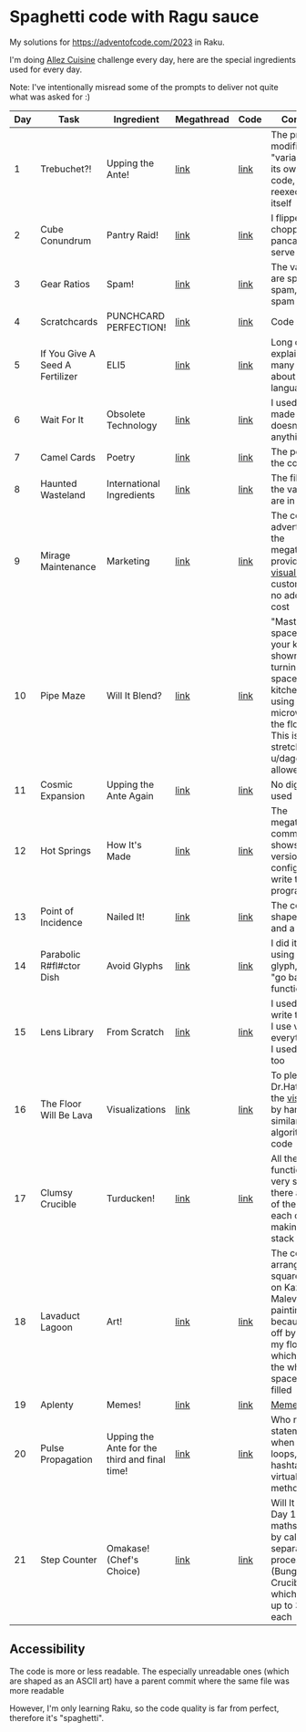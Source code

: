 # Spaghetti code with Ragu sauce

My solutions for https://adventofcode.com/2023 in Raku.

I'm doing [Allez
Cuisine](https://www.reddit.com/r/adventofcode/comments/1883kn1/advent_of_code_2023_allez_cuisine_submissions/)
challenge every day, here are the special ingredients used for every day.

Note: I've intentionally misread some of the prompts to deliver not quite what was asked for :)

| Day | Task | Ingredient | Megathread | Code | Comments |
| --- | ---- | --- | --- | --- | --- |
| 1 | Trebuchet?! | Upping the Ante!                | [link](https://www.reddit.com/r/adventofcode/comments/1883ibu/comment/kbizizj/?utm_source=share&utm_medium=web2x&context=3) | [link](https://github.com/DarthGandalf/advent-of-code/blob/master/2023/Day01x.rakumod) | The program modifies 2 "variables" in its own source code, and reexecutes itself |
| 2 | Cube Conundrum | Pantry Raid!                 | [link](https://www.reddit.com/r/adventofcode/comments/188w447/comment/kbnz9f6/?utm_source=share&utm_medium=web2x&context=3) | [link](https://github.com/DarthGandalf/advent-of-code/blob/master/2023/Meal02.rakumod#L10) | I flipped and chopped the pancake to serve curry |
| 3 | Gear Ratios | Spam!                           | [link](https://www.reddit.com/r/adventofcode/comments/189m3qw/comment/kbstjaq/?utm_source=share&utm_medium=web2x&context=3) | [link](https://github.com/DarthGandalf/advent-of-code/blob/master/2023/Day03.rakumod) | The variables are spam, spam, eggs and spam |
| 4 | Scratchcards | PUNCHCARD PERFECTION!          | [link](https://www.reddit.com/r/adventofcode/comments/18actmy/comment/kbxu2oj/?utm_source=share&utm_medium=web2x&context=3) | [link](https://github.com/DarthGandalf/advent-of-code/blob/master/2023/Day04.rakumod) | Code golf |
| 5 | If You Give A Seed A Fertilizer | ELI5        | [link](https://www.reddit.com/r/adventofcode/comments/18b4b0r/comment/kc5a3je/?utm_source=share&utm_medium=web2x&context=3) | [link](https://github.com/DarthGandalf/advent-of-code/blob/master/2023/Day05.rakumod) | Long comments explaining many details about Raku language |
| 6 | Wait For It | Obsolete Technology             | [link](https://www.reddit.com/r/adventofcode/comments/18bwe6t/comment/kcamh0q/?utm_source=share&utm_medium=web2x&context=3) | [link](https://github.com/DarthGandalf/advent-of-code/blob/master/2023/Day06.pl) | I used Perl 3, made sure it doesn't work on anything newer |
| 7 | Camel Cards | Poetry                          | [link](https://www.reddit.com/r/adventofcode/comments/18cnzbm/comment/kcekf7v/?utm_source=share&utm_medium=web2x&context=3) | [link](https://github.com/DarthGandalf/advent-of-code/blob/master/2023/Day07.rakumod) | The poem is in the code |
| 8 | Haunted Wasteland | International Ingredients | [link](https://www.reddit.com/r/adventofcode/comments/18df7px/comment/kchczdq/?utm_source=share&utm_medium=web2x&context=3) | [link](https://github.com/DarthGandalf/advent-of-code/blob/master/2023/%D0%94%D0%B5%D0%BD%D1%8C08.rakumod) | The file and all the variables are in Russian |
| 9 | Mirage Maintenance | Marketing                | [link](https://www.reddit.com/r/adventofcode/comments/18e5ytd/comment/kcm6sma/?utm_source=share&utm_medium=web2x&context=3) | [link](https://github.com/DarthGandalf/advent-of-code/blob/master/2023/Day09.rakumod) | The code was advertised in the megathread, it provided [visualization](https://www.reddit.com/r/adventofcode/comments/18ea18z/2023_day_9_accidentally_made_visualization_while/) to customers for no additional cost |
| 10| Pipe Maze | Will It Blend?                    | [link](https://www.reddit.com/r/adventofcode/comments/18evyu9/comment/kcrdgrz/?utm_source=share&utm_medium=web2x&context=3) | [link](https://github.com/DarthGandalf/advent-of-code/blob/master/2023/Day10.rakumod) | "Mastery of the space within your kitchen" is shown by turning the space into a kitchen by using microwave of the flood fill. This is a stretch, but u/daggerdragon allowed it :P |
| 11| Cosmic Expansion | Upping the Ante Again      | [link](https://www.reddit.com/r/adventofcode/comments/18fmrjk/comment/kcvz2f7/?utm_source=share&utm_medium=web2x&context=3) | [link](https://github.com/DarthGandalf/advent-of-code/blob/master/2023/DayEleven.rakumod) | No digits were used |
| 12| Hot Springs | How It's Made                   | [link](https://www.reddit.com/r/adventofcode/comments/18ge41g/comment/kd3sug5/?utm_source=share&utm_medium=web2x&context=3) | [link](https://github.com/DarthGandalf/advent-of-code/blob/master/2023/Day12.rakumod) | The megathread comment shows kernel version and vim configs used to write the program |
| 13| Point of Incidence | Nailed It!               | [link](https://www.reddit.com/r/adventofcode/comments/18h940b/comment/kd79ixi/?utm_source=share&utm_medium=web2x&context=3) | [link](https://github.com/DarthGandalf/advent-of-code/blob/master/2023/Day13.rakumod) | The code is shaped as a nail and a hammer |
| 14| Parabolic R#fl#ctor Dish | Avoid Glyphs       | [link](https://www.reddit.com/r/adventofcode/comments/18i0xtn/comment/kddxufi/?utm_source=share&utm_medium=web2x&context=3) | [link](https://github.com/DarthGandalf/advent-of-code/blob/master/2023/Day14.rakumod) | I did it without using fifth glyph, could not "go back" from functions |
| 15| Lens Library | From Scratch                   | [link](https://www.reddit.com/r/adventofcode/comments/18isayp/comment/kdg53uv/?utm_source=share&utm_medium=web2x&context=3) | [link](https://github.com/DarthGandalf/advent-of-code/blob/master/2023/Day15.rakumod) | I used vim to write this code. I use vim for everything, but I used it here, too |
| 16| The Floor Will Be Lava | Visualizations       | [link](https://www.reddit.com/r/adventofcode/comments/18jjpfk/comment/kdmd2do/?utm_source=share&utm_medium=web2x&context=3) | [link](https://github.com/DarthGandalf/advent-of-code/blob/master/2023/Day16.rakumod) | To please Dr.Hattori, I did the [visualization](https://www.reddit.com/r/adventofcode/comments/18jtbge/2023_day_16_visualization_in_kolourpaint/) by hand, using similar algorithm as my code |
| 17| Clumsy Crucible | Turducken!                  | [link](https://www.reddit.com/r/adventofcode/comments/18k9ne5/comment/kdqqbo9/?utm_source=share&utm_medium=web2x&context=3) | [link](https://github.com/DarthGandalf/advent-of-code/blob/master/2023/Day17.rakumod) | All the functions are very short, and there are many of them, calling each other, making long stack trace |
| 18| Lavaduct Lagoon | Art!                        | [link](https://www.reddit.com/r/adventofcode/comments/18l0qtr/comment/kdyx2q9/?utm_source=share&utm_medium=web2x&context=3) | [link](https://github.com/DarthGandalf/advent-of-code/blob/master/2023/Day18.rakumod) | The code is arranged as a square, based on Kazimir Malevich's painting, because I had a off by 1 error in my flood fill which caused the whole space to be filled |
| 19| Aplenty | Memes!                              | [link](https://www.reddit.com/r/adventofcode/comments/18ltr8m/comment/ke3ft4f/?utm_source=share&utm_medium=web2x&context=3) | [link](https://github.com/DarthGandalf/advent-of-code/blob/master/2023/Day19.rakumod) | [Meme](https://www.reddit.com/r/adventofcode/comments/18mdljs/2023_day_19_1_meme_as_ordered_sir/) |
| 20| Pulse Propagation | Upping the Ante for the third and final time! | [link](https://www.reddit.com/r/adventofcode/comments/18mmfxb/comment/ke65zwi/?utm_source=share&utm_medium=web2x&context=3) | [link](https://github.com/DarthGandalf/advent-of-code/blob/master/2023/Day20.rakumod) | Who needs if statements when there are loops, hashtables and virtual methods? |
| 21|Step Counter | Omakase! (Chef's Choice)        | [link](https://www.reddit.com/r/adventofcode/comments/18nevo3/comment/keecumd/?utm_source=share&utm_medium=web2x&context=3) | [link](https://github.com/DarthGandalf/advent-of-code/blob/master/2023/Day21.rakumod) | Will It Blend? Day 17. All the maths is done by calling out to separate process of 'bc' (Bunglesome Crucible), which is reused up to 3 times each |

## Accessibility

The code is more or less readable. The especially unreadable ones (which are shaped as an ASCII art) have a parent commit where the same file was more readable

However, I'm only learning Raku, so the code quality is far from perfect,
therefore it's "spaghetti".
